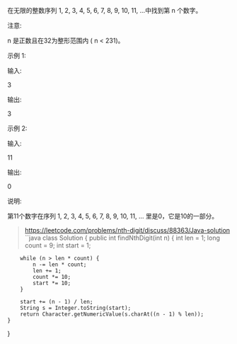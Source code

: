 在无限的整数序列 1, 2, 3, 4, 5, 6, 7, 8, 9, 10, 11, ...中找到第 n 个数字。

注意:

n 是正数且在32为整形范围内 ( n < 231)。

示例 1:

输入:

3

输出:

3

示例 2:

输入:

11

输出:

0

说明:

第11个数字在序列 1, 2, 3, 4, 5, 6, 7, 8, 9, 10, 11, ... 里是0，它是10的一部分。


>https://leetcode.com/problems/nth-digit/discuss/88363/Java-solution
``java
class Solution {
    public int findNthDigit(int n) {
		int len = 1;
		long count = 9;
		int start = 1;

		while (n > len * count) {
			n -= len * count;
			len += 1;
			count *= 10;
			start *= 10;
		}

		start += (n - 1) / len;
		String s = Integer.toString(start);
		return Character.getNumericValue(s.charAt((n - 1) % len));
	}
}
```
